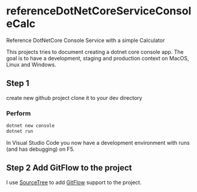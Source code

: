 # referenceDotNetCoreServiceConsoleCalc

Reference DotNetCore Console Service with a simple Calculator

This projects tries to document creating a dotnet core console app.
The goal is to have a development, staging  and production context on MacOS, Linux and Windows.

## Step 1

create new github project
clone it to your dev directory

### Perform

```bash
dotnet new console
dotnet run
```

In Visual Studio Code you now have a development environment with runs (and has debugging) on F5.

## Step 2 Add GitFlow to the project

I use [SourceTree](https://www.sourcetreeapp.com/) to add [GitFlow](http://nvie.com/posts/a-successful-git-branching-model/) support to the project.
